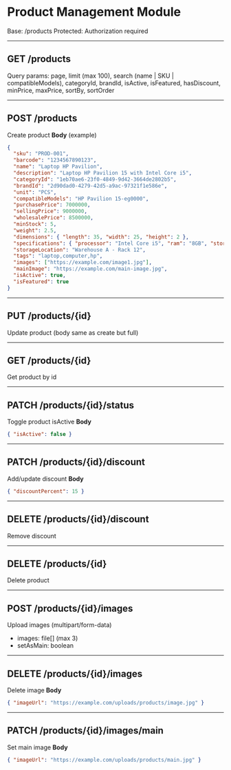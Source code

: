 # Product Management Module

Base: /products
Protected: Authorization required

---

## GET /products
Query params:
page, limit (max 100), search (name | SKU | compatibleModels), categoryId, brandId, isActive, isFeatured, hasDiscount, minPrice, maxPrice, sortBy, sortOrder

---

## POST /products
Create product
**Body** (example)
```json
{
  "sku": "PROD-001",
  "barcode": "1234567890123",
  "name": "Laptop HP Pavilion",
  "description": "Laptop HP Pavilion 15 with Intel Core i5",
  "categoryId": "1eb70ae6-23f0-4849-9d42-3664de2802b5",
  "brandId": "2d90dad0-4279-42d5-a9ac-97321f1e586e",
  "unit": "PCS",
  "compatibleModels": "HP Pavilion 15-eg0000",
  "purchasePrice": 7000000,
  "sellingPrice": 9000000,
  "wholesalePrice": 8500000,
  "minStock": 5,
  "weight": 2.5,
  "dimensions": { "length": 35, "width": 25, "height": 2 },
  "specifications": { "processor": "Intel Core i5", "ram": "8GB", "storage": "512GB SSD" },
  "storageLocation": "Warehouse A - Rack 12",
  "tags": "laptop,computer,hp",
  "images": ["https://example.com/image1.jpg"],
  "mainImage": "https://example.com/main-image.jpg",
  "isActive": true,
  "isFeatured": true
}
```

---

## PUT /products/{id}
Update product (body same as create but full)

---

## GET /products/{id}
Get product by id

---

## PATCH /products/{id}/status
Toggle product isActive
**Body**
```json
{ "isActive": false }
```

---

## PATCH /products/{id}/discount
Add/update discount
**Body**
```json
{ "discountPercent": 15 }
```

---

## DELETE /products/{id}/discount
Remove discount

---

## DELETE /products/{id}
Delete product

---

## POST /products/{id}/images
Upload images (multipart/form-data)
- images: file[] (max 3)
- setAsMain: boolean

---

## DELETE /products/{id}/images
Delete image
**Body**
```json
{ "imageUrl": "https://example.com/uploads/products/image.jpg" }
```

---

## PATCH /products/{id}/images/main
Set main image
**Body**
```json
{ "imageUrl": "https://example.com/uploads/products/main.jpg" }
```